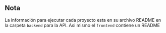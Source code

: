 ## Nota

La información para ejecutar cada proyecto esta en su archivo README en la carpeta `backend` para la API. Asi mismo el `frontend` contiene un README